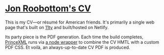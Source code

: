 # [Jon Roobottom's CV](https://cv.roobottom.com)

This is my CV—or résumé for American friends. It's primarily a single web page that's built on [11ty](https://11ty.dev) and built/hosted on Netlify. 

Its party piece is the PDF generation. Each time the build completes, [PrinceXML](https://www.princexml.com/) runs via [a node wrapper](https://www.npmjs.com/package/prince) to combine the CV HMTL with a custom PDF CSS. Et voilà, an always-up-to-date CV PDF is produced. 